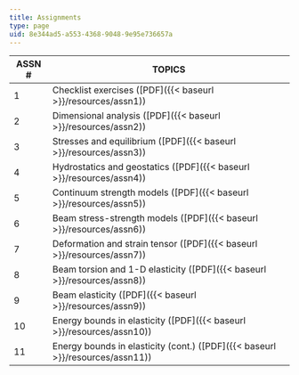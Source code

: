 ```yaml
---
title: Assignments
type: page
uid: 8e344ad5-a553-4368-9048-9e95e736657a
---
```


| ASSN # | TOPICS |
| --- | --- |
| 1 | Checklist exercises ([PDF]({{< baseurl >}}/resources/assn1)) |
| 2 | Dimensional analysis ([PDF]({{< baseurl >}}/resources/assn2)) |
| 3 | Stresses and equilibrium ([PDF]({{< baseurl >}}/resources/assn3)) |
| 4 | Hydrostatics and geostatics ([PDF]({{< baseurl >}}/resources/assn4)) |
| 5 | Continuum strength models ([PDF]({{< baseurl >}}/resources/assn5)) |
| 6 | Beam stress-strength models ([PDF]({{< baseurl >}}/resources/assn6)) |
| 7 | Deformation and strain tensor ([PDF]({{< baseurl >}}/resources/assn7)) |
| 8 | Beam torsion and 1-D elasticity ([PDF]({{< baseurl >}}/resources/assn8)) |
| 9 | Beam elasticity ([PDF]({{< baseurl >}}/resources/assn9)) |
| 10 | Energy bounds in elasticity ([PDF]({{< baseurl >}}/resources/assn10)) |
| 11 | Energy bounds in elasticity (cont.) ([PDF]({{< baseurl >}}/resources/assn11))